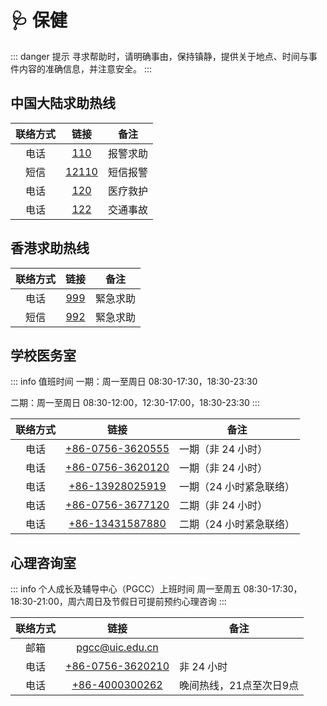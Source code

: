 # 🩺 保健

::: danger 提示
寻求帮助时，请明确事由，保持镇静，提供关于地点、时间与事件内容的准确信息，并注意安全。
:::

## 中国大陆求助热线

| 联络方式 | 链接 | 备注 |
| :---: | :---: | --- |
| 电话 | [110](tel:110) | 报警求助 |
| 短信 | [12110](sms:12110) | 短信报警 |
| 电话 | [120](tel:119) | 医疗救护 |
| 电话 | [122](tel:122) | 交通事故 |

## 香港求助热线

| 联络方式 | 链接 | 备注 |
| :---: | :---: | --- |
| 电话 | [999](tel:999) | 緊急求助 |
| 短信 | [992](sms:992) | 緊急求助 |

## 学校医务室

::: info 值班时间
一期：周一至周日 08:30-17:30，18:30-23:30

二期：周一至周日 08:30-12:00，12:30-17:00，18:30-23:30
:::

| 联络方式 | 链接 | 备注 |
| :---: | :---: | --- |
| 电话 | [+86-0756-3620555](tel:867563620555) | 一期（非 24 小时） |
| 电话 | [+86-0756-3620120](tel:867563620120) | 一期（非 24 小时） |
| 电话 | [+86-13928025919](tel:8613928025919) | 一期（24 小时紧急联络） |
| 电话 | [+86-0756-3677120](tel:867563677120) | 二期（非 24 小时） |
| 电话 | [+86-13431587880](tel:8613431587880) | 二期（24 小时紧急联络） |

## 心理咨询室

::: info 个人成长及辅导中心（PGCC）上班时间
周一至周五 08:30-17:30，18:30-21:00，周六周日及节假日可提前预约心理咨询
:::

| 联络方式 | 链接 | 备注 |
| :---: | :---: | --- |
| 邮箱 | [pgcc@uic.edu.cn](mailto:pgcc@uic.edu.cn) |  |
| 电话 | [+86-0756-3620210](tel:867563620210) | 非 24 小时 |
| 电话 | [+86-4000300262](tel:864000300262) | 晚间热线，21点至次日9点 |
